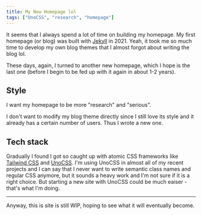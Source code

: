 ```yaml
---
title: My New Homepage lol
tags: ["UnoCSS", "research", "homepage"]
---
```


It seems that I always spend a lot of time on building my homepage.
My first homepage (or blog) was built with [Jekyll](https://jekyllrb.com/) in 2021.
Yeah, it took me so much time to develop my own blog themes that I almost forgot about writing the blog lol.

These days, again, I turned to another new homepage, which I hope is the last one (before I begin to be fed up with it again in about 1-2 years).

## Style

I want my homepage to be more "research" and "serious". 

I don't want to modify my blog theme directly since I still love its style and it already has a certain number of users. Thus I wrote a new one.

## Tech stack

Gradually I found I got so caught up with atomic CSS frameworks like [Tailwind CSS](https://tailwindcss.com/) and [UnoCSS](https://github.com/antfu/unocss). I'm using UnoCSS in almost all of my recent projects and I can say that I never want to write semantic class names and regular CSS anymore, but it sounds a heavy work and I'm not sure if it is a right choice. But starting a new site with UnoCSS could be much eaiser - that's what I'm doing.

---

Anyway, this is site is still WIP, hoping to see what it will eventually become.